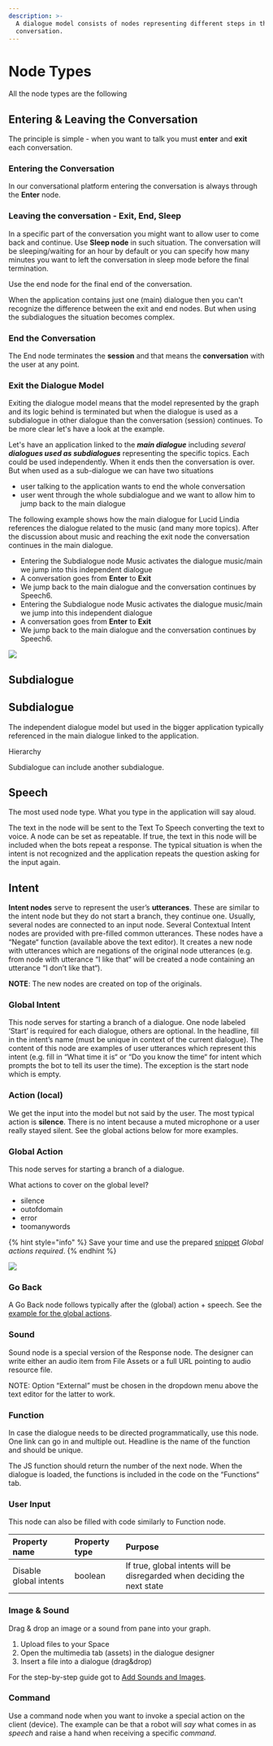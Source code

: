 ```yaml
---
description: >-
  A dialogue model consists of nodes representing different steps in the
  conversation.
---
```


# Node Types

All the node types are the following

## Entering & Leaving the Conversation

The principle is simple - when you want to talk you must **enter** and **exit** each conversation. 

### Entering the Conversation

In our conversational platform entering the conversation is always through the **Enter** node. 

### Leaving the conversation - Exit, End, Sleep

In a specific part of the conversation you might want to allow user to come back and continue. Use **Sleep node** in such situation. The conversation will be sleeping/waiting for an hour by default or you can specify how many minutes you want to left the conversation in sleep mode before the final termination.

Use the end node for the final end of the conversation. 

When the application contains just one \(main\) dialogue then you can't recognize the difference between the exit and end nodes. But when using the subdialogues the situation becomes complex.

### End the Conversation

The End node terminates the **session** and that means the **conversation** with the user at any point.

### Exit the Dialogue Model

Exiting the dialogue model means that the model represented by the graph and its logic behind is terminated but when the dialogue is used as a subdialogue in other dialogue than the conversation \(session\) continues. To be more clear let's have a look at the example.

Let's have an application linked to the _**main dialogue**_ including _several **dialogues used as subdialogues**_ representing the specific topics. Each could be used independently. When it ends then the conversation is over. But when used as a sub-dialogue we can have two situations

* user talking to the application wants to end the whole conversation
* user went through the whole subdialogue and we want to allow him to jump back to the main dialogue

The following example shows how the main dialogue for Lucid Lindia references the dialogue related to the music \(and many more topics\). After the discussion about music and reaching the exit node the conversation continues in the main dialogue.

* Entering the Subdialogue node Music activates the dialogue music/main we jump into this independent dialogue
* A conversation goes from **Enter** to **Exit**
* We jump back to the main dialogue and the conversation continues by Speech6.
* Entering the Subdialogue node Music activates the dialogue music/main we jump into this independent dialogue
* A conversation goes from **Enter** to **Exit**
* We jump back to the main dialogue and the conversation continues by Speech6.

![](../../../.gitbook/assets/subdialogue-nodes-4.png)

## Subdialogue

## Subdialogue

The independent dialogue model but used in the bigger application typically referenced in the main dialogue linked to the application. 

Hierarchy

Subdialogue can include another subdialogue.





## Speech 

The most used node type. What you type in the application will say aloud.

The text in the node will be sent to the Text To Speech converting the text to voice. A node can be set as repeatable. If true, the text in this node will be included when the bots repeat a response. The typical situation is when the intent is not recognized and the application repeats the question asking for the input again.

## Intent

**Intent nodes** serve to represent the user’s **utterances**. These are similar to the intent node but they do not start a branch, they continue one. Usually, several nodes are connected to an input node. Several Contextual Intent nodes are provided with pre-filled common utterances. These nodes have a “Negate“ function \(available above the text editor\). It creates a new node with utterances which are negations of the original node utterances \(e.g. from node with utterance “I like that“ will be created a node containing an utterance “I don’t like that“\).

**NOTE**: The new nodes are created on top of the originals.

### Global Intent <a id="global-intent"></a>

This node serves for starting a branch of a dialogue. One node labeled ‘Start’ is required for each dialogue, others are optional. In the headline, fill in the intent’s name \(must be unique in context of the current dialogue\). The content of this node are examples of user utterances which represent this intent \(e.g. fill in “What time it is“ or “Do you know the time“ for intent which prompts the bot to tell its user the time\). The exception is the start node which is empty.

### Action \(local\) <a id="action-(local)"></a>

We get the input into the model but not said by the user. The most typical action is **silence**. There is no intent because a muted microphone or a user really stayed silent. See the global actions below for more examples.

### Global Action <a id="global-action"></a>

This node serves for starting a branch of a dialogue. 

What actions to cover on the global level?

* silence
* outofdomain
* error
* toomanywords

{% hint style="info" %}
Save your time and use the prepared [snippet](snippets.md) _Global actions required_.
{% endhint %}

![](../../../.gitbook/assets/screenshot-from-2021-03-26-11-54-27.png)

### Go Back <a id="go-back"></a>

A Go Back node follows typically after the \(global\) action + speech. See the [example for the global actions](node-types.md#global-action).

### Sound <a id="sound"></a>

Sound node is a special version of the Response node. The designer can write either an audio item from File Assets or a full URL pointing to audio resource file.

NOTE: Option “External” must be chosen in the dropdown menu above the text editor for the latter to work.

### Function <a id="function"></a>

In case the dialogue needs to be directed programmatically, use this node. One link can go in and multiple out. Headline is the name of the function and should be unique.

The JS function should return the number of the next node. When the dialogue is loaded, the functions is included in the code on the “Functions“ tab.

### User Input <a id="user-input"></a>

This node can also be filled with code similarly to Function node.

| **Property name** | **Property type** | **Purpose** |
| :--- | :--- | :--- |
| Disable global intents | boolean | If true, global intents will be disregarded when deciding the next state |

### Image & Sound <a id="image"></a>

Drag & drop an image or a sound from pane into your graph. 

1. Upload files to your Space
2. Open the multimedia tab \(assets\) in the dialogue designer
3. Insert a file into a dialogue \(drag&drop\)

For the step-by-step guide got to [Add Sounds and Images](../../../how-to/design/multimedia.md).

### Command <a id="command"></a>

Use a command node when you want to invoke a special action on the client \(device\). The example can be that a robot will _say_ what comes in as _speech_ and raise a hand when receiving a specific _command_.

###  <a id="sleep"></a>


